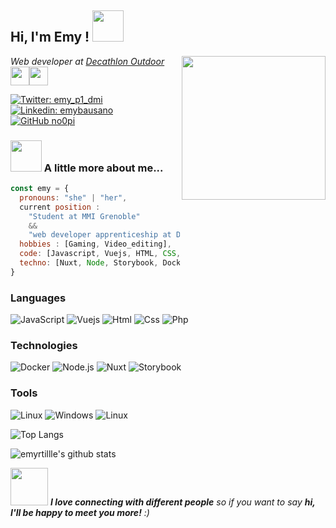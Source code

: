 
<h2> Hi, I'm Emy ! <img src="https://media.giphy.com/media/mGcNjsfWAjY5AEZNw6/giphy.gif" width="50"></h2>
<img align='right' src="https://media.giphy.com/media/ieyl9zmCjO4b4t6qoY/giphy.gif" width="230">
<p><em>Web developer at <a href="https://www.decathlon-outdoor.com/fr-fr">Decathlon Outdoor</a><img src="https://media.giphy.com/media/fYSnHlufseco8Fh93Z/giphy.gif" width="30"><img src="https://media.giphy.com/media/WUlplcMpOCEmTGBtBW/giphy.gif" width="30"> 
</em></p>

[![Twitter: emy_p1_dmi](https://img.shields.io/twitter/follow/emy_p1_dmi?style=social)](https://twitter.com/emy_p1_dmi)
[![Linkedin: emybausano](https://img.shields.io/badge/-emy_bausano-blue?style=flat&logo=Linkedin&logoColor=white&link=https://www.linkedin.com/in/emy-bausano/)](https://www.linkedin.com/in/emy-bausano/)
[![GitHub no0pi](https://img.shields.io/github/followers/no0pi?label=follow&style=social)](https://github.com/emyrtillle)


### <img src="https://media.giphy.com/media/VgCDAzcKvsR6OM0uWg/giphy.gif" width="50"> A little more about me...  

```javascript
const emy = {
  pronouns: "she" | "her",
  current position : 
    "Student at MMI Grenoble" 
    && 
    "web developer apprenticeship at Decathlon Outdoor",
  hobbies : [Gaming, Video_editing],
  code: [Javascript, Vuejs, HTML, CSS, PHP],
  techno: [Nuxt, Node, Storybook, Docker],
}
```

### Languages

![JavaScript](https://img.shields.io/badge/-JavaScript-000?style=for-the-badge&logo=Javascript&logoColor=f7df1e)
![Vuejs](https://img.shields.io/badge/Vue.js-000?style=for-the-badge&logo=vuedotjs&logoColor=4FC08D)
![Html](https://img.shields.io/badge/Html5-000?style=for-the-badge&logo=html5&logoColor=E34F26)
![Css](https://img.shields.io/badge/Css3-000?style=for-the-badge&logo=css3&logoColor=1572B6)
![Php](https://img.shields.io/badge/php-000?style=for-the-badge&logo=php&logoColor=777BB4)

### Technologies

![Docker](https://img.shields.io/badge/-Docker-000?&logo=Docker)
![Node.js](https://img.shields.io/badge/-Node.js-000?&logo=node.js)
![Nuxt](https://img.shields.io/badge/-Nuxt.js-000?&logo=Nuxt.js)
![Storybook](https://img.shields.io/badge/-Storybook-000?&logo=Storybook)


### Tools

![Linux](https://img.shields.io/badge/-Linux-000?style=for-the-badge&logo=Linux&logoColor=FCC624)
![Windows](https://img.shields.io/badge/-Windows-000?style=for-the-badge&logo=Windows95&logoColor=008080)
![Linux](https://img.shields.io/badge/-VisualStudioCode-000?style=for-the-badge&logo=VisualStudioCode&logoColor=007ACC)

![Top Langs](https://github-readme-stats.vercel.app/api/top-langs/?username=emyrtillle&layout=compact&hide=css,html)

![emyrtillle's github stats](https://github-readme-stats.vercel.app/api?username=emyrtillle&count_private=true&show_icons=true&theme=onedark)


<img src="https://media.giphy.com/media/LnQjpWaON8nhr21vNW/giphy.gif" width="60"> <em><b>I love connecting with different people</b> so if you want to say <b>hi, I'll be happy to meet you more!</b> :)</em>
